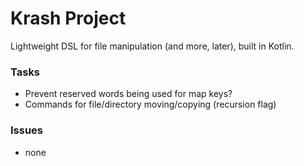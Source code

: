 Krash Project
=============

Lightweight DSL for file manipulation (and more, later), built in Kotlin.

### Tasks

 - Prevent reserved words being used for map keys?
 - Commands for file/directory moving/copying (recursion flag)

### Issues

 - none